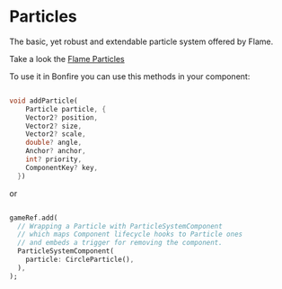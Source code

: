 # Particles

The basic, yet robust and extendable particle system offered by Flame.

Take a look the [Flame Particles](https://docs.flame-engine.org/latest/flame/rendering/particles.html#particles)

To use it in Bonfire you can use this methods in your component:


```dart

void addParticle(
    Particle particle, {
    Vector2? position,
    Vector2? size,
    Vector2? scale,
    double? angle,
    Anchor? anchor,
    int? priority,
    ComponentKey? key,
  })

```

or

```dart

gameRef.add(
  // Wrapping a Particle with ParticleSystemComponent
  // which maps Component lifecycle hooks to Particle ones
  // and embeds a trigger for removing the component.
  ParticleSystemComponent(
    particle: CircleParticle(),
  ),
);

```
